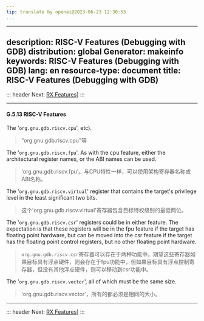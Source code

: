```yaml
---
tip: translate by openai@2023-06-23 12:30:53
...
```

---
description: RISC-V Features (Debugging with GDB)
distribution: global
Generator: makeinfo
keywords: RISC-V Features (Debugging with GDB)
lang: en
resource-type: document
title: RISC-V Features (Debugging with GDB)
---
::: header
Next: [RX Features](RX-Features.html#RX-Features)]
:::

---

#### G.5.13 RISC-V Features


The '`org.gnu.gdb.riscv.cpu`', etc).

> "org.gnu.gdb.riscv.cpu"等


The '`org.gnu.gdb.riscv.fpu`'. As with the cpu feature, either the architectural register names, or the ABI names can be used.

> 'org.gnu.gdb.riscv.fpu'。与CPU特性一样，可以使用架构寄存器名称或ABI名称。


The '`org.gnu.gdb.riscv.virtual`' register that contains the target's privilege level in the least significant two bits.

> 这个'org.gnu.gdb.riscv.virtual'寄存器包含目标特权级别的最低两位。


The '`org.gnu.gdb.riscv.csr`' registers could be in either feature. The expectation is that these registers will be in the fpu feature if the target has floating point hardware, but can be moved into the csr feature if the target has the floating point control registers, but no other floating point hardware.

> `org.gnu.gdb.riscv.csr`寄存器可以存在于两种功能中。期望这些寄存器如果目标具有浮点硬件，则会存在于fpu功能中，但如果目标具有浮点控制寄存器，但没有其他浮点硬件，则可以移动到csr功能中。


The '`org.gnu.gdb.riscv.vector`', all of which must be the same size.

> 'org.gnu.gdb.riscv.vector'，所有的都必须是相同的大小。

---

::: header
Next: [RX Features](RX-Features.html#RX-Features)]
:::
